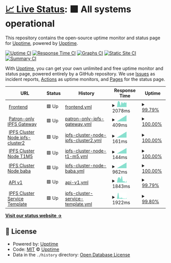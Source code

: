 # [📈 Live Status](https://status.futureporn.net): <!--live status--> **🟩 All systems operational**

This repository contains the open-source uptime monitor and status page for [Upptime](https://upptime.js.org), powered by [Upptime](https://github.com/upptime/upptime).

[![Uptime CI](https://github.com/insanity54/futureporn-status/workflows/Uptime%20CI/badge.svg)](https://github.com/insanity54/futureporn-status/actions?query=workflow%3A%22Uptime+CI%22)
[![Response Time CI](https://github.com/insanity54/futureporn-status/workflows/Response%20Time%20CI/badge.svg)](https://github.com/insanity54/futureporn-status/actions?query=workflow%3A%22Response+Time+CI%22)
[![Graphs CI](https://github.com/insanity54/futureporn-status/workflows/Graphs%20CI/badge.svg)](https://github.com/insanity54/futureporn-status/actions?query=workflow%3A%22Graphs+CI%22)
[![Static Site CI](https://github.com/insanity54/futureporn-status/workflows/Static%20Site%20CI/badge.svg)](https://github.com/insanity54/futureporn-status/actions?query=workflow%3A%22Static+Site+CI%22)
[![Summary CI](https://github.com/insanity54/futureporn-status/workflows/Summary%20CI/badge.svg)](https://github.com/insanity54/futureporn-status/actions?query=workflow%3A%22Summary+CI%22)

With [Upptime](https://upptime.js.org), you can get your own unlimited and free uptime monitor and status page, powered entirely by a GitHub repository. We use [Issues](https://github.com/upptime/upptime/issues) as incident reports, [Actions](https://github.com/insanity54/futureporn-status/actions) as uptime monitors, and [Pages](https://status.futureporn.net) for the status page.

<!--start: status pages-->
<!-- This summary is generated by Upptime (https://github.com/upptime/upptime) -->
<!-- Do not edit this manually, your changes will be overwritten -->
<!-- prettier-ignore -->
| URL | Status | History | Response Time | Uptime |
| --- | ------ | ------- | ------------- | ------ |
| <img alt="" src="https://icons.duckduckgo.com/ip3/futureporn.net.ico" height="13"> [Frontend](https://futureporn.net) | 🟩 Up | [frontend.yml](https://github.com/insanity54/futureporn-status/commits/HEAD/history/frontend.yml) | <details><summary><img alt="Response time graph" src="./graphs/frontend/response-time-week.png" height="20"> 2078ms</summary><br><a href="https://status.futureporn.net/history/frontend"><img alt="Response time 856" src="https://img.shields.io/endpoint?url=https%3A%2F%2Fraw.githubusercontent.com%2Finsanity54%2Ffutureporn-status%2FHEAD%2Fapi%2Ffrontend%2Fresponse-time.json"></a><br><a href="https://status.futureporn.net/history/frontend"><img alt="24-hour response time 4444" src="https://img.shields.io/endpoint?url=https%3A%2F%2Fraw.githubusercontent.com%2Finsanity54%2Ffutureporn-status%2FHEAD%2Fapi%2Ffrontend%2Fresponse-time-day.json"></a><br><a href="https://status.futureporn.net/history/frontend"><img alt="7-day response time 2078" src="https://img.shields.io/endpoint?url=https%3A%2F%2Fraw.githubusercontent.com%2Finsanity54%2Ffutureporn-status%2FHEAD%2Fapi%2Ffrontend%2Fresponse-time-week.json"></a><br><a href="https://status.futureporn.net/history/frontend"><img alt="30-day response time 1601" src="https://img.shields.io/endpoint?url=https%3A%2F%2Fraw.githubusercontent.com%2Finsanity54%2Ffutureporn-status%2FHEAD%2Fapi%2Ffrontend%2Fresponse-time-month.json"></a><br><a href="https://status.futureporn.net/history/frontend"><img alt="1-year response time 856" src="https://img.shields.io/endpoint?url=https%3A%2F%2Fraw.githubusercontent.com%2Finsanity54%2Ffutureporn-status%2FHEAD%2Fapi%2Ffrontend%2Fresponse-time-year.json"></a></details> | <details><summary><a href="https://status.futureporn.net/history/frontend">99.79%</a></summary><a href="https://status.futureporn.net/history/frontend"><img alt="All-time uptime 99.42%" src="https://img.shields.io/endpoint?url=https%3A%2F%2Fraw.githubusercontent.com%2Finsanity54%2Ffutureporn-status%2FHEAD%2Fapi%2Ffrontend%2Fuptime.json"></a><br><a href="https://status.futureporn.net/history/frontend"><img alt="24-hour uptime 98.51%" src="https://img.shields.io/endpoint?url=https%3A%2F%2Fraw.githubusercontent.com%2Finsanity54%2Ffutureporn-status%2FHEAD%2Fapi%2Ffrontend%2Fuptime-day.json"></a><br><a href="https://status.futureporn.net/history/frontend"><img alt="7-day uptime 99.79%" src="https://img.shields.io/endpoint?url=https%3A%2F%2Fraw.githubusercontent.com%2Finsanity54%2Ffutureporn-status%2FHEAD%2Fapi%2Ffrontend%2Fuptime-week.json"></a><br><a href="https://status.futureporn.net/history/frontend"><img alt="30-day uptime 99.39%" src="https://img.shields.io/endpoint?url=https%3A%2F%2Fraw.githubusercontent.com%2Finsanity54%2Ffutureporn-status%2FHEAD%2Fapi%2Ffrontend%2Fuptime-month.json"></a><br><a href="https://status.futureporn.net/history/frontend"><img alt="1-year uptime 99.42%" src="https://img.shields.io/endpoint?url=https%3A%2F%2Fraw.githubusercontent.com%2Finsanity54%2Ffutureporn-status%2FHEAD%2Fapi%2Ffrontend%2Fuptime-year.json"></a></details>
| <img alt="" src="https://icons.duckduckgo.com/ip3/gw.futureporn.net.ico" height="13"> [Patron-only IPFS Gateway](https://gw.futureporn.net) | 🟩 Up | [patron-only-ipfs-gateway.yml](https://github.com/insanity54/futureporn-status/commits/HEAD/history/patron-only-ipfs-gateway.yml) | <details><summary><img alt="Response time graph" src="./graphs/patron-only-ipfs-gateway/response-time-week.png" height="20"> 409ms</summary><br><a href="https://status.futureporn.net/history/patron-only-ipfs-gateway"><img alt="Response time 409" src="https://img.shields.io/endpoint?url=https%3A%2F%2Fraw.githubusercontent.com%2Finsanity54%2Ffutureporn-status%2FHEAD%2Fapi%2Fpatron-only-ipfs-gateway%2Fresponse-time.json"></a><br><a href="https://status.futureporn.net/history/patron-only-ipfs-gateway"><img alt="24-hour response time 409" src="https://img.shields.io/endpoint?url=https%3A%2F%2Fraw.githubusercontent.com%2Finsanity54%2Ffutureporn-status%2FHEAD%2Fapi%2Fpatron-only-ipfs-gateway%2Fresponse-time-day.json"></a><br><a href="https://status.futureporn.net/history/patron-only-ipfs-gateway"><img alt="7-day response time 409" src="https://img.shields.io/endpoint?url=https%3A%2F%2Fraw.githubusercontent.com%2Finsanity54%2Ffutureporn-status%2FHEAD%2Fapi%2Fpatron-only-ipfs-gateway%2Fresponse-time-week.json"></a><br><a href="https://status.futureporn.net/history/patron-only-ipfs-gateway"><img alt="30-day response time 409" src="https://img.shields.io/endpoint?url=https%3A%2F%2Fraw.githubusercontent.com%2Finsanity54%2Ffutureporn-status%2FHEAD%2Fapi%2Fpatron-only-ipfs-gateway%2Fresponse-time-month.json"></a><br><a href="https://status.futureporn.net/history/patron-only-ipfs-gateway"><img alt="1-year response time 409" src="https://img.shields.io/endpoint?url=https%3A%2F%2Fraw.githubusercontent.com%2Finsanity54%2Ffutureporn-status%2FHEAD%2Fapi%2Fpatron-only-ipfs-gateway%2Fresponse-time-year.json"></a></details> | <details><summary><a href="https://status.futureporn.net/history/patron-only-ipfs-gateway">100.00%</a></summary><a href="https://status.futureporn.net/history/patron-only-ipfs-gateway"><img alt="All-time uptime 100.00%" src="https://img.shields.io/endpoint?url=https%3A%2F%2Fraw.githubusercontent.com%2Finsanity54%2Ffutureporn-status%2FHEAD%2Fapi%2Fpatron-only-ipfs-gateway%2Fuptime.json"></a><br><a href="https://status.futureporn.net/history/patron-only-ipfs-gateway"><img alt="24-hour uptime 100.00%" src="https://img.shields.io/endpoint?url=https%3A%2F%2Fraw.githubusercontent.com%2Finsanity54%2Ffutureporn-status%2FHEAD%2Fapi%2Fpatron-only-ipfs-gateway%2Fuptime-day.json"></a><br><a href="https://status.futureporn.net/history/patron-only-ipfs-gateway"><img alt="7-day uptime 100.00%" src="https://img.shields.io/endpoint?url=https%3A%2F%2Fraw.githubusercontent.com%2Finsanity54%2Ffutureporn-status%2FHEAD%2Fapi%2Fpatron-only-ipfs-gateway%2Fuptime-week.json"></a><br><a href="https://status.futureporn.net/history/patron-only-ipfs-gateway"><img alt="30-day uptime 100.00%" src="https://img.shields.io/endpoint?url=https%3A%2F%2Fraw.githubusercontent.com%2Finsanity54%2Ffutureporn-status%2FHEAD%2Fapi%2Fpatron-only-ipfs-gateway%2Fuptime-month.json"></a><br><a href="https://status.futureporn.net/history/patron-only-ipfs-gateway"><img alt="1-year uptime 100.00%" src="https://img.shields.io/endpoint?url=https%3A%2F%2Fraw.githubusercontent.com%2Finsanity54%2Ffutureporn-status%2FHEAD%2Fapi%2Fpatron-only-ipfs-gateway%2Fuptime-year.json"></a></details>
| <img alt="" src="https://icons.duckduckgo.com/ip3/45.32.201.82.ico" height="13"> [IPFS Cluster Node ipfs-cluster2](https://45.32.201.82:9094) | 🟩 Up | [ipfs-cluster-node-ipfs-cluster2.yml](https://github.com/insanity54/futureporn-status/commits/HEAD/history/ipfs-cluster-node-ipfs-cluster2.yml) | <details><summary><img alt="Response time graph" src="./graphs/ipfs-cluster-node-ipfs-cluster2/response-time-week.png" height="20"> 161ms</summary><br><a href="https://status.futureporn.net/history/ipfs-cluster-node-ipfs-cluster2"><img alt="Response time 161" src="https://img.shields.io/endpoint?url=https%3A%2F%2Fraw.githubusercontent.com%2Finsanity54%2Ffutureporn-status%2FHEAD%2Fapi%2Fipfs-cluster-node-ipfs-cluster2%2Fresponse-time.json"></a><br><a href="https://status.futureporn.net/history/ipfs-cluster-node-ipfs-cluster2"><img alt="24-hour response time 161" src="https://img.shields.io/endpoint?url=https%3A%2F%2Fraw.githubusercontent.com%2Finsanity54%2Ffutureporn-status%2FHEAD%2Fapi%2Fipfs-cluster-node-ipfs-cluster2%2Fresponse-time-day.json"></a><br><a href="https://status.futureporn.net/history/ipfs-cluster-node-ipfs-cluster2"><img alt="7-day response time 161" src="https://img.shields.io/endpoint?url=https%3A%2F%2Fraw.githubusercontent.com%2Finsanity54%2Ffutureporn-status%2FHEAD%2Fapi%2Fipfs-cluster-node-ipfs-cluster2%2Fresponse-time-week.json"></a><br><a href="https://status.futureporn.net/history/ipfs-cluster-node-ipfs-cluster2"><img alt="30-day response time 161" src="https://img.shields.io/endpoint?url=https%3A%2F%2Fraw.githubusercontent.com%2Finsanity54%2Ffutureporn-status%2FHEAD%2Fapi%2Fipfs-cluster-node-ipfs-cluster2%2Fresponse-time-month.json"></a><br><a href="https://status.futureporn.net/history/ipfs-cluster-node-ipfs-cluster2"><img alt="1-year response time 161" src="https://img.shields.io/endpoint?url=https%3A%2F%2Fraw.githubusercontent.com%2Finsanity54%2Ffutureporn-status%2FHEAD%2Fapi%2Fipfs-cluster-node-ipfs-cluster2%2Fresponse-time-year.json"></a></details> | <details><summary><a href="https://status.futureporn.net/history/ipfs-cluster-node-ipfs-cluster2">100.00%</a></summary><a href="https://status.futureporn.net/history/ipfs-cluster-node-ipfs-cluster2"><img alt="All-time uptime 100.00%" src="https://img.shields.io/endpoint?url=https%3A%2F%2Fraw.githubusercontent.com%2Finsanity54%2Ffutureporn-status%2FHEAD%2Fapi%2Fipfs-cluster-node-ipfs-cluster2%2Fuptime.json"></a><br><a href="https://status.futureporn.net/history/ipfs-cluster-node-ipfs-cluster2"><img alt="24-hour uptime 100.00%" src="https://img.shields.io/endpoint?url=https%3A%2F%2Fraw.githubusercontent.com%2Finsanity54%2Ffutureporn-status%2FHEAD%2Fapi%2Fipfs-cluster-node-ipfs-cluster2%2Fuptime-day.json"></a><br><a href="https://status.futureporn.net/history/ipfs-cluster-node-ipfs-cluster2"><img alt="7-day uptime 100.00%" src="https://img.shields.io/endpoint?url=https%3A%2F%2Fraw.githubusercontent.com%2Finsanity54%2Ffutureporn-status%2FHEAD%2Fapi%2Fipfs-cluster-node-ipfs-cluster2%2Fuptime-week.json"></a><br><a href="https://status.futureporn.net/history/ipfs-cluster-node-ipfs-cluster2"><img alt="30-day uptime 100.00%" src="https://img.shields.io/endpoint?url=https%3A%2F%2Fraw.githubusercontent.com%2Finsanity54%2Ffutureporn-status%2FHEAD%2Fapi%2Fipfs-cluster-node-ipfs-cluster2%2Fuptime-month.json"></a><br><a href="https://status.futureporn.net/history/ipfs-cluster-node-ipfs-cluster2"><img alt="1-year uptime 100.00%" src="https://img.shields.io/endpoint?url=https%3A%2F%2Fraw.githubusercontent.com%2Finsanity54%2Ffutureporn-status%2FHEAD%2Fapi%2Fipfs-cluster-node-ipfs-cluster2%2Fuptime-year.json"></a></details>
| <img alt="" src="https://icons.duckduckgo.com/ip3/45.32.210.20.ico" height="13"> [IPFS Cluster Node T1M5](https://45.32.210.20:9094) | 🟩 Up | [ipfs-cluster-node-t1-m5.yml](https://github.com/insanity54/futureporn-status/commits/HEAD/history/ipfs-cluster-node-t1-m5.yml) | <details><summary><img alt="Response time graph" src="./graphs/ipfs-cluster-node-t1-m5/response-time-week.png" height="20"> 144ms</summary><br><a href="https://status.futureporn.net/history/ipfs-cluster-node-t1-m5"><img alt="Response time 144" src="https://img.shields.io/endpoint?url=https%3A%2F%2Fraw.githubusercontent.com%2Finsanity54%2Ffutureporn-status%2FHEAD%2Fapi%2Fipfs-cluster-node-t1-m5%2Fresponse-time.json"></a><br><a href="https://status.futureporn.net/history/ipfs-cluster-node-t1-m5"><img alt="24-hour response time 144" src="https://img.shields.io/endpoint?url=https%3A%2F%2Fraw.githubusercontent.com%2Finsanity54%2Ffutureporn-status%2FHEAD%2Fapi%2Fipfs-cluster-node-t1-m5%2Fresponse-time-day.json"></a><br><a href="https://status.futureporn.net/history/ipfs-cluster-node-t1-m5"><img alt="7-day response time 144" src="https://img.shields.io/endpoint?url=https%3A%2F%2Fraw.githubusercontent.com%2Finsanity54%2Ffutureporn-status%2FHEAD%2Fapi%2Fipfs-cluster-node-t1-m5%2Fresponse-time-week.json"></a><br><a href="https://status.futureporn.net/history/ipfs-cluster-node-t1-m5"><img alt="30-day response time 144" src="https://img.shields.io/endpoint?url=https%3A%2F%2Fraw.githubusercontent.com%2Finsanity54%2Ffutureporn-status%2FHEAD%2Fapi%2Fipfs-cluster-node-t1-m5%2Fresponse-time-month.json"></a><br><a href="https://status.futureporn.net/history/ipfs-cluster-node-t1-m5"><img alt="1-year response time 144" src="https://img.shields.io/endpoint?url=https%3A%2F%2Fraw.githubusercontent.com%2Finsanity54%2Ffutureporn-status%2FHEAD%2Fapi%2Fipfs-cluster-node-t1-m5%2Fresponse-time-year.json"></a></details> | <details><summary><a href="https://status.futureporn.net/history/ipfs-cluster-node-t1-m5">100.00%</a></summary><a href="https://status.futureporn.net/history/ipfs-cluster-node-t1-m5"><img alt="All-time uptime 100.00%" src="https://img.shields.io/endpoint?url=https%3A%2F%2Fraw.githubusercontent.com%2Finsanity54%2Ffutureporn-status%2FHEAD%2Fapi%2Fipfs-cluster-node-t1-m5%2Fuptime.json"></a><br><a href="https://status.futureporn.net/history/ipfs-cluster-node-t1-m5"><img alt="24-hour uptime 100.00%" src="https://img.shields.io/endpoint?url=https%3A%2F%2Fraw.githubusercontent.com%2Finsanity54%2Ffutureporn-status%2FHEAD%2Fapi%2Fipfs-cluster-node-t1-m5%2Fuptime-day.json"></a><br><a href="https://status.futureporn.net/history/ipfs-cluster-node-t1-m5"><img alt="7-day uptime 100.00%" src="https://img.shields.io/endpoint?url=https%3A%2F%2Fraw.githubusercontent.com%2Finsanity54%2Ffutureporn-status%2FHEAD%2Fapi%2Fipfs-cluster-node-t1-m5%2Fuptime-week.json"></a><br><a href="https://status.futureporn.net/history/ipfs-cluster-node-t1-m5"><img alt="30-day uptime 100.00%" src="https://img.shields.io/endpoint?url=https%3A%2F%2Fraw.githubusercontent.com%2Finsanity54%2Ffutureporn-status%2FHEAD%2Fapi%2Fipfs-cluster-node-t1-m5%2Fuptime-month.json"></a><br><a href="https://status.futureporn.net/history/ipfs-cluster-node-t1-m5"><img alt="1-year uptime 100.00%" src="https://img.shields.io/endpoint?url=https%3A%2F%2Fraw.githubusercontent.com%2Finsanity54%2Ffutureporn-status%2FHEAD%2Fapi%2Fipfs-cluster-node-t1-m5%2Fuptime-year.json"></a></details>
| <img alt="" src="https://icons.duckduckgo.com/ip3/38.242.216.6.ico" height="13"> [IPFS Cluster Node baba](https://38.242.216.6:9094) | 🟩 Up | [ipfs-cluster-node-baba.yml](https://github.com/insanity54/futureporn-status/commits/HEAD/history/ipfs-cluster-node-baba.yml) | <details><summary><img alt="Response time graph" src="./graphs/ipfs-cluster-node-baba/response-time-week.png" height="20"> 962ms</summary><br><a href="https://status.futureporn.net/history/ipfs-cluster-node-baba"><img alt="Response time 962" src="https://img.shields.io/endpoint?url=https%3A%2F%2Fraw.githubusercontent.com%2Finsanity54%2Ffutureporn-status%2FHEAD%2Fapi%2Fipfs-cluster-node-baba%2Fresponse-time.json"></a><br><a href="https://status.futureporn.net/history/ipfs-cluster-node-baba"><img alt="24-hour response time 962" src="https://img.shields.io/endpoint?url=https%3A%2F%2Fraw.githubusercontent.com%2Finsanity54%2Ffutureporn-status%2FHEAD%2Fapi%2Fipfs-cluster-node-baba%2Fresponse-time-day.json"></a><br><a href="https://status.futureporn.net/history/ipfs-cluster-node-baba"><img alt="7-day response time 962" src="https://img.shields.io/endpoint?url=https%3A%2F%2Fraw.githubusercontent.com%2Finsanity54%2Ffutureporn-status%2FHEAD%2Fapi%2Fipfs-cluster-node-baba%2Fresponse-time-week.json"></a><br><a href="https://status.futureporn.net/history/ipfs-cluster-node-baba"><img alt="30-day response time 962" src="https://img.shields.io/endpoint?url=https%3A%2F%2Fraw.githubusercontent.com%2Finsanity54%2Ffutureporn-status%2FHEAD%2Fapi%2Fipfs-cluster-node-baba%2Fresponse-time-month.json"></a><br><a href="https://status.futureporn.net/history/ipfs-cluster-node-baba"><img alt="1-year response time 962" src="https://img.shields.io/endpoint?url=https%3A%2F%2Fraw.githubusercontent.com%2Finsanity54%2Ffutureporn-status%2FHEAD%2Fapi%2Fipfs-cluster-node-baba%2Fresponse-time-year.json"></a></details> | <details><summary><a href="https://status.futureporn.net/history/ipfs-cluster-node-baba">100.00%</a></summary><a href="https://status.futureporn.net/history/ipfs-cluster-node-baba"><img alt="All-time uptime 100.00%" src="https://img.shields.io/endpoint?url=https%3A%2F%2Fraw.githubusercontent.com%2Finsanity54%2Ffutureporn-status%2FHEAD%2Fapi%2Fipfs-cluster-node-baba%2Fuptime.json"></a><br><a href="https://status.futureporn.net/history/ipfs-cluster-node-baba"><img alt="24-hour uptime 100.00%" src="https://img.shields.io/endpoint?url=https%3A%2F%2Fraw.githubusercontent.com%2Finsanity54%2Ffutureporn-status%2FHEAD%2Fapi%2Fipfs-cluster-node-baba%2Fuptime-day.json"></a><br><a href="https://status.futureporn.net/history/ipfs-cluster-node-baba"><img alt="7-day uptime 100.00%" src="https://img.shields.io/endpoint?url=https%3A%2F%2Fraw.githubusercontent.com%2Finsanity54%2Ffutureporn-status%2FHEAD%2Fapi%2Fipfs-cluster-node-baba%2Fuptime-week.json"></a><br><a href="https://status.futureporn.net/history/ipfs-cluster-node-baba"><img alt="30-day uptime 100.00%" src="https://img.shields.io/endpoint?url=https%3A%2F%2Fraw.githubusercontent.com%2Finsanity54%2Ffutureporn-status%2FHEAD%2Fapi%2Fipfs-cluster-node-baba%2Fuptime-month.json"></a><br><a href="https://status.futureporn.net/history/ipfs-cluster-node-baba"><img alt="1-year uptime 100.00%" src="https://img.shields.io/endpoint?url=https%3A%2F%2Fraw.githubusercontent.com%2Finsanity54%2Ffutureporn-status%2FHEAD%2Fapi%2Fipfs-cluster-node-baba%2Fuptime-year.json"></a></details>
| <img alt="" src="https://icons.duckduckgo.com/ip3/futureporn.net.ico" height="13"> [API v1](https://futureporn.net/api/v1.json) | 🟩 Up | [api-v1.yml](https://github.com/insanity54/futureporn-status/commits/HEAD/history/api-v1.yml) | <details><summary><img alt="Response time graph" src="./graphs/api-v1/response-time-week.png" height="20"> 1843ms</summary><br><a href="https://status.futureporn.net/history/api-v1"><img alt="Response time 1120" src="https://img.shields.io/endpoint?url=https%3A%2F%2Fraw.githubusercontent.com%2Finsanity54%2Ffutureporn-status%2FHEAD%2Fapi%2Fapi-v1%2Fresponse-time.json"></a><br><a href="https://status.futureporn.net/history/api-v1"><img alt="24-hour response time 4137" src="https://img.shields.io/endpoint?url=https%3A%2F%2Fraw.githubusercontent.com%2Finsanity54%2Ffutureporn-status%2FHEAD%2Fapi%2Fapi-v1%2Fresponse-time-day.json"></a><br><a href="https://status.futureporn.net/history/api-v1"><img alt="7-day response time 1843" src="https://img.shields.io/endpoint?url=https%3A%2F%2Fraw.githubusercontent.com%2Finsanity54%2Ffutureporn-status%2FHEAD%2Fapi%2Fapi-v1%2Fresponse-time-week.json"></a><br><a href="https://status.futureporn.net/history/api-v1"><img alt="30-day response time 1120" src="https://img.shields.io/endpoint?url=https%3A%2F%2Fraw.githubusercontent.com%2Finsanity54%2Ffutureporn-status%2FHEAD%2Fapi%2Fapi-v1%2Fresponse-time-month.json"></a><br><a href="https://status.futureporn.net/history/api-v1"><img alt="1-year response time 1120" src="https://img.shields.io/endpoint?url=https%3A%2F%2Fraw.githubusercontent.com%2Finsanity54%2Ffutureporn-status%2FHEAD%2Fapi%2Fapi-v1%2Fresponse-time-year.json"></a></details> | <details><summary><a href="https://status.futureporn.net/history/api-v1">99.79%</a></summary><a href="https://status.futureporn.net/history/api-v1"><img alt="All-time uptime 92.33%" src="https://img.shields.io/endpoint?url=https%3A%2F%2Fraw.githubusercontent.com%2Finsanity54%2Ffutureporn-status%2FHEAD%2Fapi%2Fapi-v1%2Fuptime.json"></a><br><a href="https://status.futureporn.net/history/api-v1"><img alt="24-hour uptime 98.54%" src="https://img.shields.io/endpoint?url=https%3A%2F%2Fraw.githubusercontent.com%2Finsanity54%2Ffutureporn-status%2FHEAD%2Fapi%2Fapi-v1%2Fuptime-day.json"></a><br><a href="https://status.futureporn.net/history/api-v1"><img alt="7-day uptime 99.79%" src="https://img.shields.io/endpoint?url=https%3A%2F%2Fraw.githubusercontent.com%2Finsanity54%2Ffutureporn-status%2FHEAD%2Fapi%2Fapi-v1%2Fuptime-week.json"></a><br><a href="https://status.futureporn.net/history/api-v1"><img alt="30-day uptime 92.33%" src="https://img.shields.io/endpoint?url=https%3A%2F%2Fraw.githubusercontent.com%2Finsanity54%2Ffutureporn-status%2FHEAD%2Fapi%2Fapi-v1%2Fuptime-month.json"></a><br><a href="https://status.futureporn.net/history/api-v1"><img alt="1-year uptime 92.33%" src="https://img.shields.io/endpoint?url=https%3A%2F%2Fraw.githubusercontent.com%2Finsanity54%2Ffutureporn-status%2FHEAD%2Fapi%2Fapi-v1%2Fuptime-year.json"></a></details>
| <img alt="" src="https://icons.duckduckgo.com/ip3/futureporn.net.ico" height="13"> [IPFS Cluster Service Template](https://futureporn.net/api/service.json) | 🟩 Up | [ipfs-cluster-service-template.yml](https://github.com/insanity54/futureporn-status/commits/HEAD/history/ipfs-cluster-service-template.yml) | <details><summary><img alt="Response time graph" src="./graphs/ipfs-cluster-service-template/response-time-week.png" height="20"> 1922ms</summary><br><a href="https://status.futureporn.net/history/ipfs-cluster-service-template"><img alt="Response time 1716" src="https://img.shields.io/endpoint?url=https%3A%2F%2Fraw.githubusercontent.com%2Finsanity54%2Ffutureporn-status%2FHEAD%2Fapi%2Fipfs-cluster-service-template%2Fresponse-time.json"></a><br><a href="https://status.futureporn.net/history/ipfs-cluster-service-template"><img alt="24-hour response time 4481" src="https://img.shields.io/endpoint?url=https%3A%2F%2Fraw.githubusercontent.com%2Finsanity54%2Ffutureporn-status%2FHEAD%2Fapi%2Fipfs-cluster-service-template%2Fresponse-time-day.json"></a><br><a href="https://status.futureporn.net/history/ipfs-cluster-service-template"><img alt="7-day response time 1922" src="https://img.shields.io/endpoint?url=https%3A%2F%2Fraw.githubusercontent.com%2Finsanity54%2Ffutureporn-status%2FHEAD%2Fapi%2Fipfs-cluster-service-template%2Fresponse-time-week.json"></a><br><a href="https://status.futureporn.net/history/ipfs-cluster-service-template"><img alt="30-day response time 1716" src="https://img.shields.io/endpoint?url=https%3A%2F%2Fraw.githubusercontent.com%2Finsanity54%2Ffutureporn-status%2FHEAD%2Fapi%2Fipfs-cluster-service-template%2Fresponse-time-month.json"></a><br><a href="https://status.futureporn.net/history/ipfs-cluster-service-template"><img alt="1-year response time 1716" src="https://img.shields.io/endpoint?url=https%3A%2F%2Fraw.githubusercontent.com%2Finsanity54%2Ffutureporn-status%2FHEAD%2Fapi%2Fipfs-cluster-service-template%2Fresponse-time-year.json"></a></details> | <details><summary><a href="https://status.futureporn.net/history/ipfs-cluster-service-template">99.80%</a></summary><a href="https://status.futureporn.net/history/ipfs-cluster-service-template"><img alt="All-time uptime 99.61%" src="https://img.shields.io/endpoint?url=https%3A%2F%2Fraw.githubusercontent.com%2Finsanity54%2Ffutureporn-status%2FHEAD%2Fapi%2Fipfs-cluster-service-template%2Fuptime.json"></a><br><a href="https://status.futureporn.net/history/ipfs-cluster-service-template"><img alt="24-hour uptime 98.59%" src="https://img.shields.io/endpoint?url=https%3A%2F%2Fraw.githubusercontent.com%2Finsanity54%2Ffutureporn-status%2FHEAD%2Fapi%2Fipfs-cluster-service-template%2Fuptime-day.json"></a><br><a href="https://status.futureporn.net/history/ipfs-cluster-service-template"><img alt="7-day uptime 99.80%" src="https://img.shields.io/endpoint?url=https%3A%2F%2Fraw.githubusercontent.com%2Finsanity54%2Ffutureporn-status%2FHEAD%2Fapi%2Fipfs-cluster-service-template%2Fuptime-week.json"></a><br><a href="https://status.futureporn.net/history/ipfs-cluster-service-template"><img alt="30-day uptime 99.61%" src="https://img.shields.io/endpoint?url=https%3A%2F%2Fraw.githubusercontent.com%2Finsanity54%2Ffutureporn-status%2FHEAD%2Fapi%2Fipfs-cluster-service-template%2Fuptime-month.json"></a><br><a href="https://status.futureporn.net/history/ipfs-cluster-service-template"><img alt="1-year uptime 99.61%" src="https://img.shields.io/endpoint?url=https%3A%2F%2Fraw.githubusercontent.com%2Finsanity54%2Ffutureporn-status%2FHEAD%2Fapi%2Fipfs-cluster-service-template%2Fuptime-year.json"></a></details>

<!--end: status pages-->

[**Visit our status website →**](https://status.futureporn.net)

## 📄 License

- Powered by: [Upptime](https://github.com/upptime/upptime)
- Code: [MIT](./LICENSE) © [Upptime](https://upptime.js.org)
- Data in the `./history` directory: [Open Database License](https://opendatacommons.org/licenses/odbl/1-0/)
